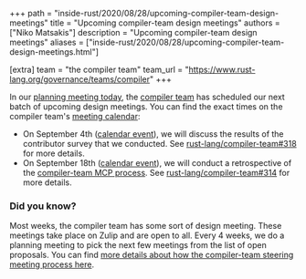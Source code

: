 +++
path = "inside-rust/2020/08/28/upcoming-compiler-team-design-meetings"
title = "Upcoming compiler-team design meetings"
authors = ["Niko Matsakis"]
description = "Upcoming compiler-team design meetings"
aliases = ["inside-rust/2020/08/28/upcoming-compiler-team-design-meetings.html"]

[extra]
team = "the compiler team"
team_url = "https://www.rust-lang.org/governance/teams/compiler"
+++

In our [planning meeting today], the [compiler team] has scheduled our
next batch of upcoming design meetings. You can find the exact times
on the compiler team's [meeting calendar]:

* On September 4th ([calendar event][ce1]), we will discuss the results
  of the contributor survey that we conducted. See [rust-lang/compiler-team#318] for more details.
* On September 18th ([calendar event][ce2]), we will conduct a retrospective
  of the [compiler-team MCP process]. See [rust-lang/compiler-team#314] for more details.

[ce1]: https://calendar.google.com/event?action=TEMPLATE&tmeid=NTMwYmxwaDRxZG8xdHJkdm1mdW1jMWxwMmYgNnU1cnJ0Y2U2bHJ0djA3cGZpM2RhbWdqdXNAZw&tmsrc=6u5rrtce6lrtv07pfi3damgjus%40group.calendar.google.com
[ce2]: https://calendar.google.com/event?action=TEMPLATE&tmeid=MzVmbGVvcXVkcTM4MmJxam5lM25wbWEzaG8gNnU1cnJ0Y2U2bHJ0djA3cGZpM2RhbWdqdXNAZw&tmsrc=6u5rrtce6lrtv07pfi3damgjus%40group.calendar.google.com
[rust-lang/compiler-team#318]: https://github.com/rust-lang/compiler-team/issues/318
[rust-lang/compiler-team#314]: https://github.com/rust-lang/compiler-team/issues/314
[compiler-team MCP process]: https://forge.rust-lang.org/compiler/mcp.html

### Did you know?

Most weeks, the compiler team has some sort of design meeting. These
meetings take place on Zulip and are open to all. Every 4 weeks, we do
a planning meeting to pick the next few meetings from the list of open
proposals. You can find [more details about how the compiler-team
steering meeting process here][details].

[details]: https://rust-lang.github.io/compiler-team/about/steering-meeting/
[meeting calendar]: https://rust-lang.github.io/compiler-team/#meeting-calendar
[planning meeting today]: https://zulip-archive.rust-lang.org/238009tcompilermeetings/99475planningmeeting20200828.html
[compiler team]: https://www.rust-lang.org/governance/teams/compiler
